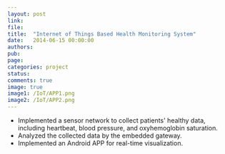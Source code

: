 ```yaml
---
layout: post
link: 
file: 
title:  "Internet of Things Based Health Monitoring System"
date:   2014-06-15 00:00:00
authors: 
pub: 
page: 
categories: project
status:
comments: true
image: true
image1: /IoT/APP1.png
image2: /IoT/APP2.png 
---
```

<ul>
<li>Implemented a sensor network to collect patients' healthy data, including heartbeat, blood pressure, and oxyhemoglobin saturation.</li>
<li>Analyzed the collected data by the embedded gateway.</li>
<li>Implemented an Android APP for real-time visualization.</li>
</ul>